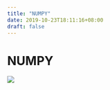 ```yaml
---
title: "NUMPY"
date: 2019-10-23T18:11:16+08:00
draft: false
---
```


# NUMPY
![](http://cdn.nemoworks.info/ycao.cc/images/NUMPY.jpg)